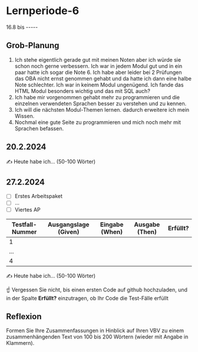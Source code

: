 # Lernperiode-6

16.8 bis -----

## Grob-Planung

1. Ich stehe eigentlich gerade gut mit meinen Noten aber ich würde sie schon noch gerne verbessern. Ich war in jedem Modul gut und in ein paar hatte ich sogar die Note 6. Ich habe aber leider bei 2 Prüfungen das OBA nicht ernst genommen gehabt und da hatte ich dann eine halbe Note schlechter. Ich war in keinem Modul ungenügend. Ich fande das HTML Modul besonders wichtig und das mit SQL auch?
2. Ich habe mir vorgenommen gehabt mehr zu programmieren und die einzelnen verwendeten Sprachen besser zu verstehen und zu kennen.
3. Ich will die nächsten Modul-Themen lernen. dadurch erweitere ich mein Wissen.
4. Nochmal eine gute Seite zu programmieren und mich noch mehr mit Sprachen befassen.

## 20.2.2024

✍️ Heute habe ich... (50-100 Wörter)

## 27.2.2024

- [ ] Erstes Arbeitspaket
- [ ] ...
- [ ] Viertes AP

| Testfall-Nummer | Ausgangslage (Given) | Eingabe (When) | Ausgabe (Then) | Erfüllt? |
| --------------- | -------------------- | -------------- | -------------- | -------- |
| 1               |                      |                |                |          |
| ...             |                      |                |                |          |
| 4               |                      |                |                |          |

✍️ Heute habe ich... (50-100 Wörter)

☝️ Vergessen Sie nicht, bis einen ersten Code auf github hochzuladen, und in der Spalte **Erfüllt?** einzutragen, ob Ihr Code die Test-Fälle erfüllt



## Reflexion

Formen Sie Ihre Zusammenfassungen in Hinblick auf Ihren VBV zu einem zusammenhängenden Text von 100 bis 200 Wörtern (wieder mit Angabe in Klammern).
